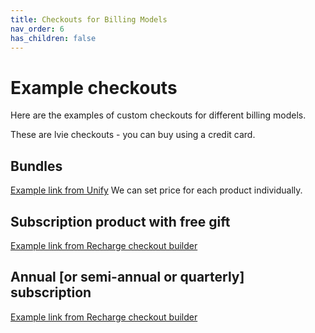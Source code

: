 ```yaml
---
title: Checkouts for Billing Models
nav_order: 6
has_children: false
---
```

# Example checkouts

Here are the examples of custom checkouts for different billing models.

These are lvie checkouts - you can buy using a credit card.

## Bundles

[Example link from Unify](https://checkout.honestpaws.com/l/7c9-2gx-rh8)
We can set price for each product individually.

## Subscription product with free gift

[Example link from Recharge checkout builder](http://test-checkoutbuilder.honestpaws.com/redirect/5f21ae20a75d6/32936150269995)

## Annual [or semi-annual or quarterly] subscription

[Example link from Recharge checkout builder](https://checkoutbuilder.honestpaws.com/redirect/6019b55d0f2dd)

